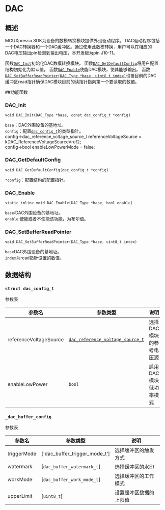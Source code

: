 # DAC
## 概述
MCUXpresso SDK为设备的数模转换模块提供外设驱动程序。
DAC驱动程序包括一个DAC转换器和一个DAC缓冲区。通过使用此数模转换，用户可以在相应的DAC电压输出pin检测到输出电压，本开发板为pin J10-11。

函数[`DAC_Init`](#func1)初始化DAC数模转换模块。
函数[`DAC_GetDefaultConfig`](#func2)将用户配置结构初始化为默认值。
函数[`DAC_Enable`](#func3)使能DAC模块，使其能够输出。
函数[`DAC_SetBufferReadPointer(DAC_Type *base, uint8_t index)`](#func4)设置目前的DAC缓冲区read指针确保DAC模块目前的读指针指向第一个要读取的数值。

##功能函数
### <span id="func1">DAC_Init</span>

    void DAC_Init(DAC_Type *base, const dac_config_t *config)
`base`：DAC外围设备的基地址。  
`config`：配置[`dac_config_t`](#struct1)的类型指针。  
    config->dac_reference_voltage_source_t referenceVoltageSource = kDAC_ReferenceVoltageSourceVref2;   
    config->bool enableLowPowerMode = false;  

### <span id="func2">DAC_GetDefaultConfig</span>

    void DAC_GetDefaultConfig(dac_config_t *config)
`*config`：配置结构的配置指针。  

### <span id="func3">DAC_Enable</span>

    static inline void DAC_Enable(DAC_Type *base, bool enable)
`base`:DAC外围设备的基地址。  
`enable`:使能或者不使能该功能，为布尔值。  

### <span id="func4">DAC_SetBufferReadPointer</span>

    void DAC_SetBufferReadPointer(DAC_Type *base, uint8_t index)  
`base`DAC外围设备的基地址。  
`index`为read指针设置的数值。  


## 数据结构
### <span id="struct1">`struct dac_config_t`</span>

参数表

参数名|参数类型|说明
-|-|-
referenceVoltageSource|[`dac_reference_voltage_source_t`](#enum1)|选择DAC模块的参考电压源
enableLowPower|`bool`|启用DAC模块低功率模式

### <span id="struct2">`_dac_buffer_config`</span>

参数表

参数名|参数类型|说明
-|-|-
triggerMode|['dac_buffer_trigger_mode_t']|选择缓冲区的触发方式
watermark|[`dac_buffer_watermark_t`]|选择缓冲区的水印
workMode|[`dac_buffer_work_mode_t`]|选择缓冲区的工作模式
upperLimit|[`uint8_t`]|设置缓冲区数据的上限值
